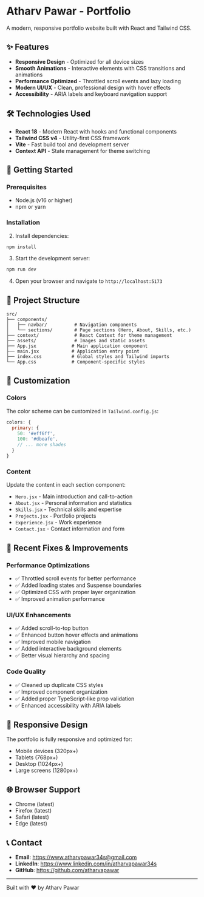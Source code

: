 # Atharv Pawar - Portfolio

A modern, responsive portfolio website built with React and Tailwind CSS.

## ✨ Features

- **Responsive Design** - Optimized for all device sizes
- **Smooth Animations** - Interactive elements with CSS transitions and animations
- **Performance Optimized** - Throttled scroll events and lazy loading
- **Modern UI/UX** - Clean, professional design with hover effects
- **Accessibility** - ARIA labels and keyboard navigation support

## 🛠️ Technologies Used

- **React 18** - Modern React with hooks and functional components
- **Tailwind CSS v4** - Utility-first CSS framework
- **Vite** - Fast build tool and development server
- **Context API** - State management for theme switching

## 🚀 Getting Started

### Prerequisites

- Node.js (v16 or higher)
- npm or yarn

### Installation

2. Install dependencies:

```bash
npm install
```

3. Start the development server:

```bash
npm run dev
```

4. Open your browser and navigate to `http://localhost:5173`

## 📁 Project Structure

```
src/
├── components/
│   ├── navbar/          # Navigation components
│   └── sections/        # Page sections (Hero, About, Skills, etc.)
├── context/             # React Context for theme management
├── assets/              # Images and static assets
├── App.jsx             # Main application component
├── main.jsx            # Application entry point
├── index.css           # Global styles and Tailwind imports
└── App.css             # Component-specific styles
```

## 🎨 Customization

### Colors

The color scheme can be customized in `Tailwind.config.js`:

```javascript
colors: {
  primary: {
    50: '#eff6ff',
    100: '#dbeafe',
    // ... more shades
  }
}
```

### Content

Update the content in each section component:

- `Hero.jsx` - Main introduction and call-to-action
- `About.jsx` - Personal information and statistics
- `Skills.jsx` - Technical skills and expertise
- `Projects.jsx` - Portfolio projects
- `Experience.jsx` - Work experience
- `Contact.jsx` - Contact information and form

## 🔧 Recent Fixes & Improvements

### Performance Optimizations

- ✅ Throttled scroll events for better performance
- ✅ Added loading states and Suspense boundaries
- ✅ Optimized CSS with proper layer organization
- ✅ Improved animation performance

### UI/UX Enhancements

- ✅ Added scroll-to-top button
- ✅ Enhanced button hover effects and animations
- ✅ Improved mobile navigation
- ✅ Added interactive background elements
- ✅ Better visual hierarchy and spacing

### Code Quality

- ✅ Cleaned up duplicate CSS styles
- ✅ Improved component organization
- ✅ Added proper TypeScript-like prop validation
- ✅ Enhanced accessibility with ARIA labels

## 📱 Responsive Design

The portfolio is fully responsive and optimized for:

- Mobile devices (320px+)
- Tablets (768px+)
- Desktop (1024px+)
- Large screens (1280px+)

## 🌐 Browser Support

- Chrome (latest)
- Firefox (latest)
- Safari (latest)
- Edge (latest)

## 📞 Contact

- **Email**: https://www.atharvpawar34s@gmail.com
- **LinkedIn**: https://www.linkedin.com/in/atharvapawar34s
- **GitHub**: https://github.com/atharvapawar

---

Built with ❤️ by Atharv Pawar
